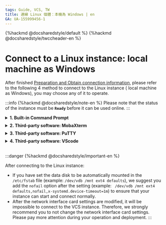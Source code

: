```yaml
---
tags: Guide, VCS, TW
title: 連線 Linux 個體：本機為 Windows | en
GA: UA-155999456-1
---
```


{%hackmd @docsharedstyle/default %}
{%hackmd @docsharedstyle/twccheader-en %}

# Connect to a Linux instance: local machine as Windows


After finished [Preparation and Obtain connection information](https://man.twcc.ai/@twccdocs/vcs-guide-connect-prerequisite-en), please refer to the following 4 method to connect to the Linux instance ( local machine as Windows), you may choose any of it to operate.


:::info
{%hackmd @docsharedstyle/note-en %}
Please note that the status of the instance must be **`Ready`** before it can be used online.
:::

<!-- 1 start -->

<details class="docspoiler">

<summary><b>1. Built-in Command Prompt</b></summary>

<br>


Open the command prompt on your local machine and enter `ssh -V` to check whether the local machine has an SSH client program. If there , the version of the program will be displayed. If not, for quickly install OpenSSH Client, or refer to other connection methods, see [<ins>Microsoft official document</ins>](https://docs.microsoft.com/zh-tw/windows-server/administration/openssh/openssh_install_firstuse#installing-openssh-from-the-settings-ui-on-windows-server-2019-or-windows-10-1809) for more information.

==**Link Need to update to english:exclamation:** 
Maybe this : https://docs.microsoft.com/en-us/windows-server/administration/openssh/openssh_install_firstuse#installing-openssh-from-the-settings-ui-on-windows-server-2019-or-windows-10-1809==

![](https://cos.twcc.ai/SYS-MANUAL/uploads/upload_9242485b84ba91f9e8777e4bea275744.png)

### Step 2. Change the access permissions of key pair
    
Following [<ins>Preparation</ins>](https://man.twcc.ai/@twccdocs/vcs-guide-connect-prerequisite-en) steps to obtain the connection information, enter the command in order to change the key pair access permissions.

![](https://cos.twcc.ai/SYS-MANUAL/uploads/upload_02120b912a3077ba14f49054f320b674.png)

### Step 3. Connect to a Virtual Compute Service(VCS) Instance

As following [<ins>Preparation</ins>](https://man.twcc.ai/@twccdocs/vcs-guide-connect-prerequisite-en) steps to obtain the connection information, enter the command in order to connect using SSH connection.


![](https://cos.twcc.ai/SYS-MANUAL/uploads/upload_112f272ffc1d5fac6b569fd1c501af54.png)

<!--
<div style="background-color:black;color:white;padding:20px;">

C:\Users\Janice_Chiang><span style="background-color:#fcf8e3; color: #000; padding:3.2px">icacls d:\key\janicekey01.pem /reset</span>
已處理的檔案: d:\key\janicekey01.pem
已順利處理 1 個檔案; 0 個檔案處理失敗

C:\Users\Janice_Chiang><span style="background-color:#fcf8e3; color: #000; padding:3.2px">icacls d:\key\janicekey01.pem /GRANT:R "%USERNAME%:`(`R`)`"</span>
已處理的檔案: d:\key\janicekey01.pem
已順利處理 1 個檔案; 0 個檔案處理失敗

C:\Users\Janice_Chiang><span style="background-color:#fcf8e3; color: #000; padding:3.2px">icacls d:\key\janicekey01.pem /inheritance:r</span>
已處理的檔案: d:\key\janicekey01.pem
已順利處理 1 個檔案; 0 個檔案處理失敗

C:\Users\Janice_Chiang><span style="background-color:#fcf8e3; color: #000; padding:3.2px">ssh -i d:\key\janicekey01.pem centos@203.145.220.231</span>
The authenticity of host '203.145.220.231 (203.145.220.231)' can't be established.
ECDSA key fingerprint is SHA256:vZ5EWM1ZbnYWkF52T6fxQROphd2PqiaGYvpBAuSahFQ.
Are you sure you want to continue connecting (yes/no)? <span style="background-color:#fcf8e3; color: #000; padding:3.2px">yes</span>
Warning: Permanently added '203.145.220.231' (ECDSA) to the list of known hosts.
Last login: Tue May 14 14:14:37 2019 from 220-141-25-168.dynamic-ip.hinet.net
[centos@vm01-252546-iaas ~]$ 
</div> 
-->

</details>

<!-- Space -->

<div style="height:8px"></div>

<!-- 2 start -->

<details class="docspoiler">

<summary><b>2. Third-party software: MobaXterm</b></summary>

<br>

MobaXterm's graphical user interface is intuitive and easy to use. The key pair can be used directly without conversion.

### Step 1. Download MobaXterm


Please download the software from [<ins>MobaXterm Home Edition (Portable edition)</ins>](https://mobaxterm.mobatek.net/download-home-edition.html), unzip it, and run **MobaXterm_Personal_[version]**

![](https://cos.twcc.ai/SYS-MANUAL/uploads/upload_1f3324a847dcf480c383ceed1d7c56a4.png)


### Step 2. Create a connection

Click **Session** in the upper left corner.

![](https://cos.twcc.ai/SYS-MANUAL/uploads/upload_14193d66d4e18c0a81402307bd08b841.png)
<br>

Follow the diagram and steps to complete the settings and establish a connection:


1. Click **SSH**
2. Enter *public IP* in `Remote host`
3. Enter *ubuntu* or *centos* in `Specify username`
4. Click "**Advanced SSH settings**"
5. Check `Use private key`
6. Click on the folder and select your key pair `.pem` file
7. Click "**OK**" to establish the connection

![](https://cos.twcc.ai/SYS-MANUAL/uploads/upload_d4cc9231359e438890e83bb3b3d550e9.png)

The connection is complete!

![](https://cos.twcc.ai/SYS-MANUAL/uploads/upload_6eb2f5ac0a37b94f360b5cc7e72b955d.png)
</details>

<!-- Space -->

<div style="height:8px"></div>

<!-- 2 start -->

<details class="docspoiler">

<summary><b>3. Third-party software: PuTTY</b></summary>

<br>
    
The key pair format used by PuTTY is `.ppk`, and the key pair `.pem` file needs to be converted to `.ppk` via PuTTYgen.

### Step 1. Download and install PuTTY

Please download the software from [<ins>PuTTY</ins>](https://www.putty.org/) and complete the installation.

### Step 2. Convert the key pair (`.pem`> `.ppk`)

- Open **PuTTYgen**


![](https://cos.twcc.ai/SYS-MANUAL/uploads/upload_a06473c2b182bdc8ff67d09fdb621526.png)

    
- Click **Load** and select the key pair of the `.pem` file you have created and downloaded

![](https://cos.twcc.ai/SYS-MANUAL/uploads/upload_8a34b1c54db4309cad5d575e6974d198.png)




- Click "**OK**"

![](https://cos.twcc.ai/SYS-MANUAL/uploads/upload_a46f9a2162f41c8dc33ffe1aefaebb06.png)


- Click **Save private key**, enter the file name and confirm the type is `.ppk`, and the file conversion step will be completed after saving

![](https://cos.twcc.ai/SYS-MANUAL/uploads/upload_dee36992482a38800d667001f9e9a3c2.png)



### Step 3. **Connect to the instance using PuTTY**

- Open **PuTTY**
       

![](https://cos.twcc.ai/SYS-MANUAL/uploads/upload_5a0782c28ef264664f3e37c4dcc7f3fa.png)



- Click **Session** on the left, enter the Host Name (you can click **Connect** on the configuration page to view) and Port (22)
    
![](https://cos.twcc.ai/SYS-MANUAL/uploads/upload_db3cf7c5fbaec56d160a214ffb007c18.png)

- Then click **SSH** > **Auth** on the left, and click **Browse** to load the `.ppk` key pair

![](https://cos.twcc.ai/SYS-MANUAL/uploads/upload_d43ac73e0937640fe044829098d52cb3.png)


- Finally click **Open**.

![](https://cos.twcc.ai/SYS-MANUAL/uploads/upload_7b0f282732b28f1ebdd293a4f36c0216.png)


- When the window opens, it is successfully connected to the VCS instance.

![](https://cos.twcc.ai/SYS-MANUAL/uploads/upload_b26159d005ed6963cce089eb47979d6f.png)
</details>

<!-- Space -->

<div style="height:8px"></div>

<!-- 2 start -->

<details class="docspoiler">

<summary><b>4. Third-party software: VScode</b></summary>

<br>

{%hackmd @twccdocs/vcs-chunk-connect-instance-vscode-en %}

</details>

<br>

:::danger
{%hackmd @docsharedstyle/important-en %}

After connecting to the Linux instance:

- If you have set the data disk to be automatically mounted in the `/etc/fstab` file (example: `/dev/vdb /mnt ext4 defaults`), we suggest you add the `nofail` option after the setting (example: ` /dev/vdb /mnt ext4 defaults,nofail,x-systemd.device-timeout=1m`) to ensure that your instance can start and connect normally.
- After the network interface card settings are modified, it will be impossible to connect to the VCS instance. Therefore, we strongly recommend you to not change the network interface card settings. Please pay more attention during your operation and deployment.
:::
